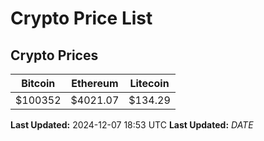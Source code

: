 # Crypto Price List

## Crypto Prices
| Bitcoin | Ethereum | Litecoin |
| ------- | -------- | -------- |
| $100352 | $4021.07 | $134.29 |
**Last Updated:** 2024-12-07 18:53 UTC
**Last Updated:** $DATE$

